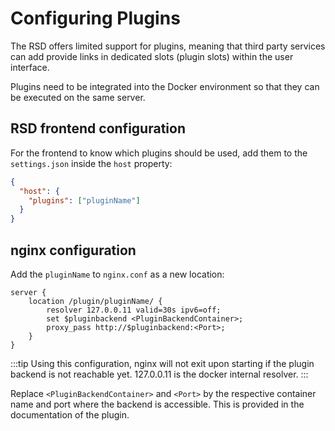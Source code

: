 <!--
SPDX-FileCopyrightText: 2024 Christian Meeßen (GFZ) <christian.meessen@gfz-potsdam.de>
SPDX-FileCopyrightText: 2024 Helmholtz Centre Potsdam - GFZ German Research Centre for Geosciences

SPDX-License-Identifier: CC-BY-4.0
-->

# Configuring Plugins

The RSD offers limited support for plugins, meaning that third party services can add provide links in dedicated slots (plugin slots) within the user interface.

Plugins need to be integrated into the Docker environment so that they can be executed on the same server.

## RSD frontend configuration

For the frontend to know which plugins should be used, add them to the `settings.json` inside the `host` property:

```json
{
  "host": {
    "plugins": ["pluginName"]
  }
}
```

## nginx configuration

Add the `pluginName` to `nginx.conf` as a new location:

```nginx
server {
	location /plugin/pluginName/ {
		resolver 127.0.0.11 valid=30s ipv6=off;
		set $pluginbackend <PluginBackendContainer>;
		proxy_pass http://$pluginbackend:<Port>;
	}
}
```
:::tip
Using this configuration, nginx will not exit upon starting if the plugin backend is not reachable yet. 127.0.0.11 is the docker internal resolver.
:::

Replace `<PluginBackendContainer>` and `<Port>` by the respective container name and port where the backend is accessible. This is provided in the documentation of the plugin.
